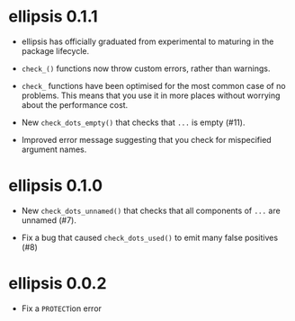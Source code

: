 
# ellipsis 0.1.1

* ellipsis has officially graduated from experimental to maturing in the
  package lifecycle.

* `check_()` functions now throw custom errors, rather than warnings. 

* `check_` functions have been optimised for the most common case of no
  problems. This means that you use it in more places without worrying
  about the performance cost.

* New `check_dots_empty()` that checks that `...` is empty (#11).

* Improved error message suggesting that you check for mispecified argument 
  names.

# ellipsis 0.1.0

* New `check_dots_unnamed()` that checks that all components of `...` are
  unnamed (#7).

* Fix a bug that caused `check_dots_used()` to emit many false positives (#8)

# ellipsis 0.0.2

* Fix a `PROTECT`ion error
